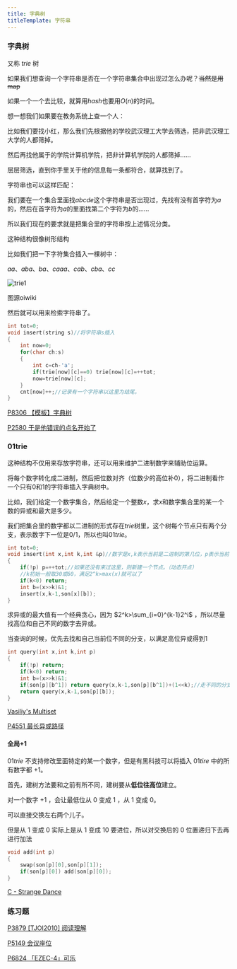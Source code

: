 ```yaml
---
title: 字典树
titleTemplate: 字符串
---
```


### 字典树

又称 $trie$ 树

如果我们想查询一个字符串是否在一个字符串集合中出现过怎么办呢？~~当然是用map~~

如果一个一个去比较，就算用$hash$也要用$O(n)$的时间。

想一想我们如果要在教务系统上查一个人：

比如我们要找小红，那么我们先根据他的学校武汉理工大学去筛选，把非武汉理工大学的人都筛掉。

然后再找他属于的学院计算机学院，把非计算机学院的人都筛掉……

层层筛选，直到你手里关于他的信息每一条都符合，就算找到了。

字符串也可以这样匹配：

我们要在一个集合里面找$abcde$这个字符串是否出现过，先找有没有首字符为$a$的，然后在首字符为$a$的里面找第二个字符为$b$的……

所以我们现在的要求就是把集合里的字符串按上述情况分类。

这种结构很像树形结构

比如我们把一下字符集合插入一棵树中：

$aa$、$aba$、$ba$、$caaa$、$cab$、$cba$、$cc$



![trie1](https://oi-wiki.org/string/images/trie1.png)

图源oiwiki

然后就可以用来检索字符串了。

```cpp
int tot=0;
void insert(string s)//将字符串s插入
{
	int now=0;
	for(char ch:s)
	{
		int c=ch-'a';
		if(trie[now][c]==0) trie[now][c]=++tot;
		now=trie[now][c];
	}
	cnt[now]++;//记录有一个字符串以这里为结尾。
}
```

[P8306 【模板】字典树  ](https://www.luogu.com.cn/problem/P8306)

[P2580 于是他错误的点名开始了  ](https://www.luogu.com.cn/problem/P2580)

### 01trie

这种结构不仅用来存放字符串，还可以用来维护二进制数字来辅助位运算。

将每个数字转化成二进制，然后把位数对齐（位数少的高位补0），将二进制看作一个只有0和1的字符串插入字典树中。

比如，我们给定一个数字集合，然后给定一个整数$x$，求$x$和数字集合里的某一个数的异或和最大是多少。

我们把集合里的数字都以二进制的形式存在$trie$树里，这个树每个节点只有两个分支，表示数字下一位是$0/1$，所以也叫$01trie$。

```cpp
int tot=0;
void insert(int x,int k,int &p)//数字是x,k表示当前是二进制的第几位，p表示当前节点编号
{
    if(!p) p=++tot;//如果还没有来过这里，则新建一个节点。（动态开点）
    //k初始一般取30或60，满足2^k>max(x)就可以了
    if(k<0) return;
    int b=(x>>k)&1;
    insert(x,k-1,son[x][b]);
}
```

求异或的最大值有一个经典贪心，因为 $2^k>\sum_{i=0}^{k-1}2^i$ ，所以尽量找高位和自己不同的数字去异或。

当查询的时候，优先去找和自己当前位不同的分支，以满足高位异或得到$1$

```cpp
int query(int x,int k,int p)
{
	if(!p) return;
	if(k<0) return;
    int b=(x>>k)&1;
    if(son[p][b^1]) return query(x,k-1,son[p][b^1])+(1<<k);//走不同的分支可以保证这一位异或得到1
    return query(x,k-1,son[p][b]);
}
```

[Vasiliy's Multiset  ](https://www.luogu.com.cn/problem/CF706D)

[P4551 最长异或路径  ](https://www.luogu.com.cn/problem/P4551)

#### 全局+1

$01trie$ 不支持修改里面特定的某一个数字，但是有黑科技可以将插入 $01tire$ 中的所有数字都 $+1$。

首先，建树方法要和之前有所不同，建树要从**低位往高位**建立。

对一个数字 $+1$ ，会让最低位从 $0$ 变成 $1$ ，从 $1$ 变成 $0$。

可以直接交换左右两个儿子。

但是从 $1$ 变成 $0$ 实际上是从 $1$ 变成 $10$ 要进位，所以对交换后的 $0$ 位置递归下去再进行加法

```cpp
void add(int p)
{
	swap(son[p][0],son[p][1]);
    if(son[p][0]) add(son[p][0]);
}
```

[C - Strange Dance](https://atcoder.jp/contests/agc044/tasks/agc044_c)

### 练习题

[P3879 [TJOI2010] 阅读理解  ](https://www.luogu.com.cn/problem/P3879)

[P5149 会议座位  ](https://www.luogu.com.cn/problem/P5149)

[P6824 「EZEC-4」可乐  ](https://www.luogu.com.cn/problem/P6824)